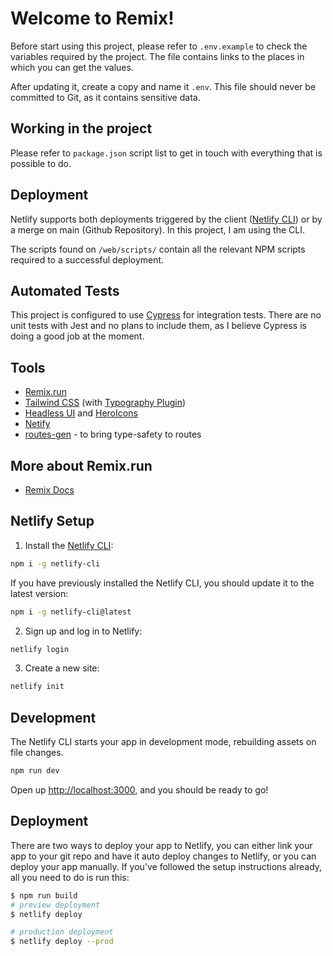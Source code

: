 # Welcome to Remix!

Before start using this project, please refer to `.env.example` to check the variables required by the project. The file contains links to the places in which you can get the values.

After updating it, create a copy and name it `.env`. This file should never be committed to Git, as it contains sensitive data.

## Working in the project

Please refer to `package.json` script list to get in touch with everything that is possible to do.

## Deployment

Netlify supports both deployments triggered by the client ([Netlify CLI](https://docs.netlify.com/cli/get-started/)) or by a merge on main (Github Repository). In this project, I am using the CLI.

The scripts found on `/web/scripts/` contain all the relevant NPM scripts required to a successful deployment.

## Automated Tests

This project is configured to use [Cypress](https://cypress.io) for integration tests. There are no unit tests with Jest and no plans to include them, as I believe Cypress is doing a good job at the moment.

## Tools

- [Remix.run](https://Remix.run)
- [Tailwind CSS](https://tailwindcss.com) (with [Typography Plugin](https://tailwindcss.com/docs/typography-plugin))
- [Headless UI](https://headlessui.dev/) and [HeroIcons](https://heroicons.com/)
- [Netify](https://netlify.com)
- [routes-gen](https://www.npmjs.com/package/routes-gen) - to bring type-safety to routes

## More about Remix.run

- [Remix Docs](https://remix.run/docs)

## Netlify Setup

1. Install the [Netlify CLI](https://www.netlify.com/products/dev/):

```sh
npm i -g netlify-cli
```

If you have previously installed the Netlify CLI, you should update it to the latest version:

```sh
npm i -g netlify-cli@latest
```

2. Sign up and log in to Netlify:

```sh
netlify login
```

3. Create a new site:

```sh
netlify init
```

## Development

The Netlify CLI starts your app in development mode, rebuilding assets on file changes.

```sh
npm run dev
```

Open up [http://localhost:3000](http://localhost:3000), and you should be ready to go!

## Deployment

There are two ways to deploy your app to Netlify, you can either link your app to your git repo and have it auto deploy changes to Netlify, or you can deploy your app manually. If you've followed the setup instructions already, all you need to do is run this:

```sh
$ npm run build
# preview deployment
$ netlify deploy

# production deployment
$ netlify deploy --prod
```
